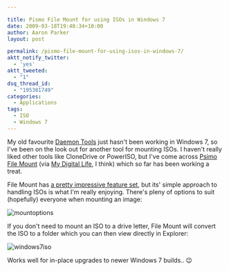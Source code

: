 ```yaml
---

title: Pismo File Mount for using ISOs in Windows 7
date: 2009-03-18T19:48:34+10:00
author: Aaron Parker
layout: post

permalink: /pismo-file-mount-for-using-isos-in-windows-7/
aktt_notify_twitter:
  - 'yes'
aktt_tweeted:
  - "1"
dsq_thread_id:
  - "195381749"
categories:
  - Applications
tags:
  - ISO
  - Windows 7
---
```

My old favourite [Daemon Tools](http://www.daemon-tools.cc/home) just hasn't been working in Windows 7, so I've been on the look out for another tool for mounting ISOs. I haven't really liked other tools like CloneDrive or PowerISO, but I've come across [Psimo File Mount](http://www.pismotechnic.com/pfm/) (via [My Digital Life](http://www.mydigitallife.info/2009/03/15/pismo-file-mounter-to-mount-zip-iso-compactiso-compact-file-set-and-private-folder-files-to-file-system-as-virtual-folder/), I think) which so far has been working a treat.

File Mount has [a pretty impressive feature set](http://www.pismotechnic.com/pfm/doc/), but its' simple approach to handling ISOs is what I'm really enjoying. There's pleny of options to suit (hopefully) everyone when mounting an image:

![mountoptions]({{site.baseurl}}/media/2009/03/mountoptions.png)

If you don't need to mount an ISO to a drive letter, File Mount will convert the ISO to a folder which you can then view directly in Explorer:

![windows7iso]({{site.baseurl}}/media/2009/03/windows7iso.png)

Works well for in-place upgrades to newer Windows 7 builds.. 😉
